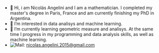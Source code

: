 - 👋 Hi, i am Nicolás Angelini and I am a mathematician. I completed my master's degree in Paris, France and am currently finishing my PhD in Argentina.
- 👀 I’m interested in data analisys and machine learning.
- 🌱 I’m currently learning geometric measure and analisys. At the same time I progress in my programming and data analysis skills, as well as machine learning.
- ![Mail](https://img.shields.io/badge/Contact%20me-grey?style=for-the-badge&logo=gmail):
     nicolas.angelini.2015@gmail.com

<!---
NicolasAngelini23/NicolasAngelini23 is a ✨ special ✨ repository because its `README.md` (this file) appears on your GitHub profile.
You can click the Preview link to take a look at your changes.
--->
